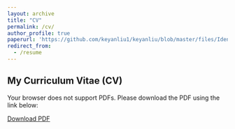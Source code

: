 ```yaml
---
layout: archive
title: "CV"
permalink: /cv/
author_profile: true
paperurl: 'https://github.com/keyanliu1/keyanliu/blob/master/files/Identifying%20Structural%20Vector%20Autoregression%20via%20Leptokurtic%20Economic%20Shocks%20(1).pdf'
redirect_from:
  - /resume
---
```


## My Curriculum Vitae (CV)

<object data="{{ page.paperurl }}" type="application/pdf" width="100%" height="600px">
    <p>Your browser does not support PDFs. Please download the PDF using the link below:</p>
    <a href="{{ page.paperurl }}">Download PDF</a>
</object>
